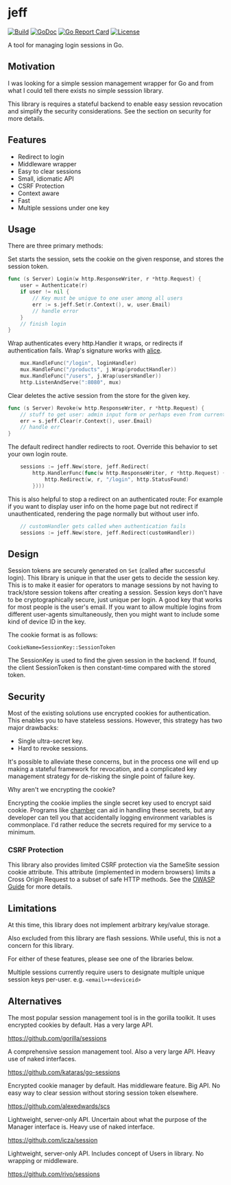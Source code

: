 # jeff

[![Build](https://circleci.com/gh/abraithwaite/jeff.svg?style=shield)](https://circleci.com/gh/abraithwaite/jeff)
[![GoDoc](https://godoc.org/github.com/abraithwaite/jeff?status.svg)](https://godoc.org/github.com/abraithwaite/jeff)
[![Go Report Card](https://goreportcard.com/badge/github.com/abraithwaite/jeff)](https://goreportcard.com/report/github.com/abraithwaite/jeff)
[![License](https://img.shields.io/badge/license-BSD--3--Clause-5B74AD.svg)](https://github.com/abraithwaite/jeff/blob/master/LICENSE)


A tool for managing login sessions in Go.

## Motivation

I was looking for a simple session management wrapper for Go and from what I
could tell there exists no simple sesssion library.

This library is requires a stateful backend to enable easy session revocation
and simplify the security considerations.  See the section on security for more
details.

## Features

- Redirect to login
- Middleware wrapper
- Easy to clear sessions
- Small, idiomatic API
- CSRF Protection
- Context aware
- Fast
- Multiple sessions under one key

## Usage

There are three primary methods:

Set starts the session, sets the cookie on the given response, and stores the
session token.

```go
func (s Server) Login(w http.ResponseWriter, r *http.Request) {
    user = Authenticate(r)
    if user != nil {
        // Key must be unique to one user among all users
        err := s.jeff.Set(r.Context(), w, user.Email)
        // handle error
    }
    // finish login
}
```

Wrap authenticates every http.Handler it wraps, or redirects if authentication
fails.  Wrap's signature works with [alice](https://github.com/justinas/alice).

```go
    mux.HandleFunc("/login", loginHandler)
    mux.HandleFunc("/products", j.Wrap(productHandler))
    mux.HandleFunc("/users", j.Wrap(usersHandler))
    http.ListenAndServe(":8080", mux)
```

Clear deletes the active session from the store for the given key.

```go
func (s Server) Revoke(w http.ResponseWriter, r *http.Request) {
    // stuff to get user: admin input form or perhaps even from current session
    err = s.jeff.Clear(r.Context(), user.Email)
    // handle err
}
```

The default redirect handler redirects to root.  Override this behavior to set
your own login route.

```go
    sessions := jeff.New(store, jeff.Redirect(
        http.HandlerFunc(func(w http.ResponseWriter, r *http.Request) {
            http.Redirect(w, r, "/login", http.StatusFound)
        })))
```

This is also helpful to stop a redirect on an authenticated route: For example
if you want to display user info on the home page but not redirect if
unauthenticated, rendering the page normally but without user info.

```go
    // customHandler gets called when authentication fails
    sessions := jeff.New(store, jeff.Redirect(customHandler))
```

## Design

Session tokens are securely generated on `Set` (called after successful login).
This library is unique in that the user gets to decide the session key. This is
to make it easier for operators to manage sessions by not having to track/store
session tokens after creating a session. Session keys don't have to be
cryptographically secure, just unique per login.  A good key that works for
most people is the user's email.  If you want to allow multiple logins from
different user-agents simultaneously, then you might want to include some kind
of device ID in the key.

The cookie format is as follows:

    CookieName=SessionKey::SessionToken

The SessionKey is used to find the given session in the backend. If found, the
client SessionToken is then constant-time compared with the stored token.

## Security

Most of the existing solutions use encrypted cookies for authentication. This
enables you to have stateless sessions.  However, this strategy has two major
drawbacks:

- Single ultra-secret key.
- Hard to revoke sessions.

It's possible to alleviate these concerns, but in the process one will end up
making a stateful framework for revocation, and a complicated key management
strategy for de-risking the single point of failure key.

Why aren't we encrypting the cookie?

Encrypting the cookie implies the single secret key used to encrypt said
cookie.  Programs like [chamber](https://github.com/segmentio/chamber) can aid
in handling these secrets, but any developer can tell you that accidentally
logging environment variables is commonplace.  I'd rather reduce the secrets
required for my service to a minimum.

### CSRF Protection

This library also provides limited CSRF protection via the SameSite session
cookie attribute.  This attribute (implemented in modern browsers) limits a
Cross Origin Request to a subset of safe HTTP methods.  See the [OWASP
Guide](https://www.owasp.org/index.php/SameSite) for more details.


## Limitations

At this time, this library does not implement arbitrary key/value storage.

Also excluded from this library are flash sessions.  While useful, this is not a
concern for this library.

For either of these features, please see one of the libraries below.

Multiple sessions currently require users to designate multiple unique session
keys per-user.  e.g. `<email>+<deviceid>`

## Alternatives

The most popular session management tool is in the gorilla toolkit. It uses
encrypted cookies by default.  Has a very large API.

https://github.com/gorilla/sessions

A comprehensive session management tool.  Also a very large API.  Heavy use of
naked interfaces.

https://github.com/kataras/go-sessions

Encrypted cookie manager by default.  Has middleware feature.  Big API. No easy
way to clear session without storing session token elsewhere.

https://github.com/alexedwards/scs

Lightweight, server-only API.  Uncertain about what the purpose of the Manager
interface is.  Heavy use of naked interface.

https://github.com/icza/session

Lightweight, server-only API.  Includes concept of Users in library. No
wrapping or middleware.

https://github.com/rivo/sessions
